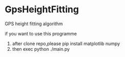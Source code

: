 # GpsHeightFitting
GPS height fitting algorithm

if you want to use this programme 
1. after clone repo,please pip install matplotlib numpy
2. then exec python ./main.py
